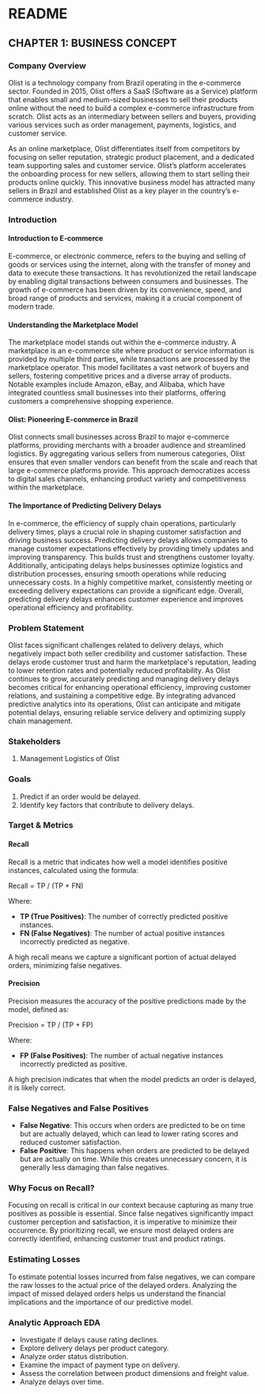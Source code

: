 # README

## CHAPTER 1: BUSINESS CONCEPT

### Company Overview
Olist is a technology company from Brazil operating in the e-commerce sector. Founded in 2015, Olist offers a SaaS (Software as a Service) platform that enables small and medium-sized businesses to sell their products online without the need to build a complex e-commerce infrastructure from scratch. Olist acts as an intermediary between sellers and buyers, providing various services such as order management, payments, logistics, and customer service.

As an online marketplace, Olist differentiates itself from competitors by focusing on seller reputation, strategic product placement, and a dedicated team supporting sales and customer service. Olist’s platform accelerates the onboarding process for new sellers, allowing them to start selling their products online quickly. This innovative business model has attracted many sellers in Brazil and established Olist as a key player in the country’s e-commerce industry.

### Introduction

#### Introduction to E-commerce
E-commerce, or electronic commerce, refers to the buying and selling of goods or services using the internet, along with the transfer of money and data to execute these transactions. It has revolutionized the retail landscape by enabling digital transactions between consumers and businesses. The growth of e-commerce has been driven by its convenience, speed, and broad range of products and services, making it a crucial component of modern trade.

#### Understanding the Marketplace Model
The marketplace model stands out within the e-commerce industry. A marketplace is an e-commerce site where product or service information is provided by multiple third parties, while transactions are processed by the marketplace operator. This model facilitates a vast network of buyers and sellers, fostering competitive prices and a diverse array of products. Notable examples include Amazon, eBay, and Alibaba, which have integrated countless small businesses into their platforms, offering customers a comprehensive shopping experience.

#### Olist: Pioneering E-commerce in Brazil
Olist connects small businesses across Brazil to major e-commerce platforms, providing merchants with a broader audience and streamlined logistics. By aggregating various sellers from numerous categories, Olist ensures that even smaller vendors can benefit from the scale and reach that large e-commerce platforms provide. This approach democratizes access to digital sales channels, enhancing product variety and competitiveness within the marketplace.

#### The Importance of Predicting Delivery Delays
In e-commerce, the efficiency of supply chain operations, particularly delivery times, plays a crucial role in shaping customer satisfaction and driving business success. Predicting delivery delays allows companies to manage customer expectations effectively by providing timely updates and improving transparency. This builds trust and strengthens customer loyalty. Additionally, anticipating delays helps businesses optimize logistics and distribution processes, ensuring smooth operations while reducing unnecessary costs. In a highly competitive market, consistently meeting or exceeding delivery expectations can provide a significant edge. Overall, predicting delivery delays enhances customer experience and improves operational efficiency and profitability.

### Problem Statement
Olist faces significant challenges related to delivery delays, which negatively impact both seller credibility and customer satisfaction. These delays erode customer trust and harm the marketplace's reputation, leading to lower retention rates and potentially reduced profitability. As Olist continues to grow, accurately predicting and managing delivery delays becomes critical for enhancing operational efficiency, improving customer relations, and sustaining a competitive edge. By integrating advanced predictive analytics into its operations, Olist can anticipate and mitigate potential delays, ensuring reliable service delivery and optimizing supply chain management.

### Stakeholders
1. Management Logistics of Olist

### Goals
1. Predict if an order would be delayed.
2. Identify key factors that contribute to delivery delays.

### Target & Metrics

#### Recall
Recall is a metric that indicates how well a model identifies positive instances, calculated using the formula:

Recall = TP / (TP + FN)

Where:
- **TP (True Positives)**: The number of correctly predicted positive instances.
- **FN (False Negatives)**: The number of actual positive instances incorrectly predicted as negative.

A high recall means we capture a significant portion of actual delayed orders, minimizing false negatives.

#### Precision
Precision measures the accuracy of the positive predictions made by the model, defined as:

Precision = TP / (TP + FP)

Where:
- **FP (False Positives)**: The number of actual negative instances incorrectly predicted as positive.

A high precision indicates that when the model predicts an order is delayed, it is likely correct.

### False Negatives and False Positives
- **False Negative**: This occurs when orders are predicted to be on time but are actually delayed, which can lead to lower rating scores and reduced customer satisfaction.
- **False Positive**: This happens when orders are predicted to be delayed but are actually on time. While this creates unnecessary concern, it is generally less damaging than false negatives.

### Why Focus on Recall?
Focusing on recall is critical in our context because capturing as many true positives as possible is essential. Since false negatives significantly impact customer perception and satisfaction, it is imperative to minimize their occurrence. By prioritizing recall, we ensure most delayed orders are correctly identified, enhancing customer trust and product ratings.

### Estimating Losses
To estimate potential losses incurred from false negatives, we can compare the raw losses to the actual price of the delayed orders. Analyzing the impact of missed delayed orders helps us understand the financial implications and the importance of our predictive model.

### Analytic Approach EDA
- Investigate if delays cause rating declines.
- Explore delivery delays per product category.
- Analyze order status distribution.
- Examine the impact of payment type on delivery.
- Assess the correlation between product dimensions and freight value.
- Analyze delays over time.

